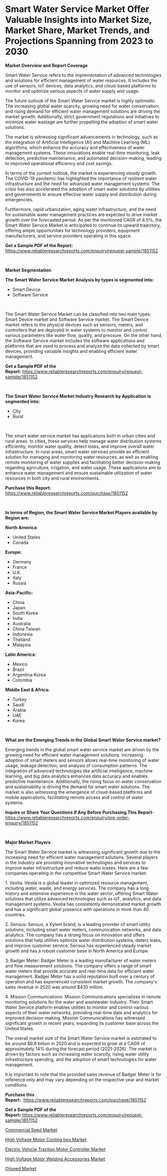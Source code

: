 <p><h1>Smart Water Service Market Offer Valuable Insights into Market Size, Market Share, Market Trends, and Projections Spanning from 2023 to 2030</h1></p><p><strong>Market Overview and Report Coverage</strong></p>
<p><p>Smart Water Service refers to the implementation of advanced technologies and solutions for efficient management of water resources. It includes the use of sensors, IoT devices, data analytics, and cloud-based platforms to monitor and optimize various aspects of water supply and usage.</p><p>The future outlook of the Smart Water Service market is highly optimistic. The increasing global water scarcity, growing need for water conservation, and rising demand for efficient water management solutions are driving the market growth. Additionally, strict government regulations and initiatives to minimize water wastage are further propelling the adoption of smart water solutions.</p><p>The market is witnessing significant advancements in technology, such as the integration of Artificial Intelligence (AI) and Machine Learning (ML) algorithms, which enhance the accuracy and effectiveness of water management systems. These innovations enable real-time monitoring, leak detection, predictive maintenance, and automated decision-making, leading to improved operational efficiency and cost savings.</p><p>In terms of the current outlook, the market is experiencing steady growth. The COVID-19 pandemic has highlighted the importance of resilient water infrastructure and the need for advanced water management systems. The crisis has also accelerated the adoption of smart water solutions by utilities and governments to ensure effective water supply and distribution during emergencies.</p><p>Furthermore, rapid urbanization, aging water infrastructure, and the need for sustainable water management practices are expected to drive market growth over the forecasted period. As per the mentioned CAGR of 4.5%, the Smart Water Service Market is anticipated to continue its upward trajectory, offering ample opportunities for technology providers, equipment manufacturers, and service providers operating in this space.</p></p>
<p><strong>Get a Sample PDF of the Report:</strong> <a href="https://www.reliableresearchreports.com/enquiry/request-sample/1851152">https://www.reliableresearchreports.com/enquiry/request-sample/1851152</a></p>
<p>&nbsp;</p>
<p><strong>Market Segmentation</strong></p>
<p><strong>The Smart Water Service Market Analysis by types is segmented into:</strong></p>
<p><ul><li>Smart Device</li><li>Software Service</li></ul></p>
<p>&nbsp;</p>
<p><p>The Smart Water Service Market can be classified into two main types: Smart Device market and Software Service market. The Smart Device market refers to the physical devices such as sensors, meters, and controllers that are deployed in water systems to monitor and control various parameters like water flow, quality, and pressure. On the other hand, the Software Service market includes the software applications and platforms that are used to process and analyze the data collected by smart devices, providing valuable insights and enabling efficient water management.</p></p>
<p><strong>Get a Sample PDF of the Report:</strong>&nbsp;<a href="https://www.reliableresearchreports.com/enquiry/request-sample/1851152">https://www.reliableresearchreports.com/enquiry/request-sample/1851152</a></p>
<p>&nbsp;</p>
<p><strong>The Smart Water Service Market Industry Research by Application is segmented into:</strong></p>
<p><ul><li>City</li><li>Rural</li></ul></p>
<p>&nbsp;</p>
<p><p>The smart water service market has applications both in urban cities and rural areas. In cities, these services help manage water distribution systems efficiently, monitor water quality, detect leaks, and improve overall water infrastructure. In rural areas, smart water services provide an efficient solution for managing and monitoring water resources, as well as enabling remote monitoring of water supplies and facilitating better decision-making regarding agriculture, irrigation, and water usage. These applications aim to enhance water management and ensure sustainable utilization of water resources in both city and rural environments.</p></p>
<p><strong>Purchase this Report:</strong>&nbsp; <a href="https://www.reliableresearchreports.com/purchase/1851152">https://www.reliableresearchreports.com/purchase/1851152</a></p>
<p>&nbsp;</p>
<p><strong>In terms of Region, the Smart Water Service Market Players available by Region are:</strong></p>
<p>
    <p> <strong> North America: </strong>
        <ul>
            <li>United States</li>
            <li>Canada</li>
        </ul>
        </p> 
    <p> <strong> Europe: </strong>
        <ul>
            <li>Germany</li>
            <li>France</li>
            <li>U.K.</li>
            <li>Italy</li>
            <li>Russia</li>
        </ul>
        </p> 
    <p> <strong> Asia-Pacific: </strong>
        <ul>
            <li>China</li>
            <li>Japan</li>
            <li>South Korea</li>
            <li>India</li>
            <li>Australia</li>
            <li>China Taiwan</li>
            <li>Indonesia</li>
            <li>Thailand</li>
            <li>Malaysia</li>
        </ul>
        </p> 
    <p> <strong> Latin America: </strong>
        <ul>
            <li>Mexico</li>
            <li>Brazil</li>
            <li>Argentina Korea</li>
            <li>Colombia</li>
        </ul>
        </p> 
    <p> <strong> Middle East & Africa: </strong>
        <ul>
            <li>Turkey</li>
            <li>Saudi</li>
            <li>Arabia</li>
            <li>UAE</li>
            <li>Korea</li>
        </ul>
    </p>
    </p>
<p>&nbsp;</p>
<p><strong>What are the Emerging Trends in the Global Smart Water Service market?</strong></p>
<p><p>Emerging trends in the global smart water service market are driven by the growing need for efficient water management solutions. Increasing adoption of smart meters and sensors allows real-time monitoring of water usage, leakage detection, and analysis of consumption patterns. The integration of advanced technologies like artificial intelligence, machine learning, and big data analytics enhances data accuracy and enables predictive maintenance. Additionally, the rising focus on water conservation and sustainability is driving the demand for smart water solutions. The market is also witnessing the emergence of cloud-based platforms and mobile applications, facilitating remote access and control of water systems.</p></p>
<p><strong>Inquire or Share Your Questions If Any Before Purchasing This Report</strong>- <a href="https://www.reliableresearchreports.com/enquiry/pre-order-enquiry/1851152">https://www.reliableresearchreports.com/enquiry/pre-order-enquiry/1851152</a></p>
<p>&nbsp;</p>
<p><strong>Major Market Players</strong></p>
<p><p>The Smart Water Service market is witnessing significant growth due to the increasing need for efficient water management solutions. Several players in the industry are providing innovative technologies and services to improve water infrastructure and reduce water losses. Here are a few companies operating in the competitive Smart Water Service market:</p><p>1. Veolia: Veolia is a global leader in optimized resource management, including water, waste, and energy services. The company has a long history and extensive experience in the water sector, offering Smart Water solutions that utilize advanced technologies such as IoT, analytics, and data management systems. Veolia has consistently demonstrated market growth and has a significant global presence with operations in more than 40 countries.</p><p>2. Sensus: Sensus, a Xylem brand, is a leading provider of smart utility solutions, including smart water meters, communication networks, and data analytics. The company has a strong focus on innovation and offers solutions that help utilities optimize water distribution systems, detect leaks, and improve customer service. Sensus has experienced steady market growth and has a robust customer base in North America and Europe.</p><p>3. Badger Meter: Badger Meter is a leading manufacturer of water meters and flow measurement solutions. The company offers a range of smart water meters that provide accurate and real-time data for efficient water management. Badger Meter has a solid reputation built over a century of operation and has experienced consistent market growth. The company's sales revenue in 2020 was around $435 million.</p><p>4. Mission Communications: Mission Communications specializes in remote monitoring solutions for the water and wastewater industry. Their Smart Water Service platform enables utilities to monitor and control various aspects of their water networks, providing real-time data and analytics for improved decision-making. Mission Communications has witnessed significant growth in recent years, expanding its customer base across the United States.</p><p>The overall market size of the Smart Water Service market is estimated to be around $6.8 billion in 2020 and is expected to grow at a CAGR of approximately 14% during the forecast period (2021-2026). The market is driven by factors such as increasing water scarcity, rising water utility infrastructure spending, and the adoption of smart technologies for water management.</p><p>It is important to note that the provided sales revenue of Badger Meter is for reference only and may vary depending on the respective year and market conditions.</p></p>
<p><strong>Purchase this Report:</strong>&nbsp;&nbsp;<a href="https://www.reliableresearchreports.com/purchase/1851152">https://www.reliableresearchreports.com/purchase/1851152</a></p>
<p></p>
<p><strong>Get a Sample PDF of the Report:</strong>&nbsp;<a href="https://www.reliableresearchreports.com/enquiry/request-sample/1851152">https://www.reliableresearchreports.com/enquiry/request-sample/1851152</a></p>
<p><p><a href="https://www.linkedin.com/pulse/commercial-seed-market-research-report-unlocks-analysis-ccn9f/">Commercial Seed Market</a></p><p><a href="https://medium.com/@brendajames1938/high-voltage-motor-cooling-box-market-size-cagr-trends-2024-2030-e7c0ca91064d">High Voltage Motor Cooling box Market</a></p><p><a href="https://github.com/Chiragrp24/Market-Research-Report-List-1/blob/main/electric-vehicle-traction-motor-controller-market.md">Electric Vehicle Traction Motor Controller Market</a></p><p><a href="https://medium.com/@loriwatson1948/high-voltage-motor-welding-accessories-market-size-reveals-the-best-marketing-channels-in-global-15a5939e46b4">High Voltage Motor Welding Accessories Market</a></p><p><a href="https://www.linkedin.com/pulse/oilseed-market-size-share-global-analysis-report-2023--0azbf/">Oilseed Market</a></p></p>